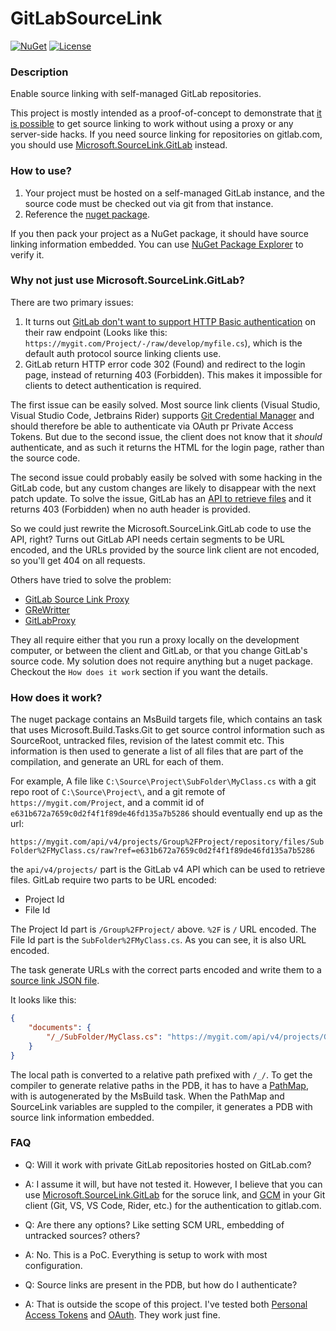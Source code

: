# GitLabSourceLink

[![NuGet](https://img.shields.io/nuget/v/Genbox.GitLabSourceLink.svg?style=flat-square&label=nuget)](https://www.nuget.org/packages/Genbox.GitLabSourceLink/)
[![License](https://img.shields.io/github/license/Genbox/GitLabSourceLink)](https://github.com/Genbox/GitLabSourceLink/blob/master/LICENSE.txt)

### Description
Enable source linking with self-managed GitLab repositories.

This project is mostly intended as a proof-of-concept to demonstrate that [it is possible](https://github.com/dotnet/sourcelink/issues/281) to get source linking to work without using a proxy or any server-side hacks.
If you need source linking for repositories on gitlab.com, you should use [Microsoft.SourceLink.GitLab](https://www.nuget.org/packages/Microsoft.SourceLink.GitLab) instead.

### How to use?
1. Your project must be hosted on a self-managed GitLab instance, and the source code must be checked out via git from that instance.
2. Reference the [nuget package](https://www.nuget.org/packages/Genbox.GitLabSourceLink/).

If you then pack your project as a NuGet package, it should have source linking information embedded.
You can use [NuGet Package Explorer](https://apps.microsoft.com/store/detail/nuget-package-explorer/9WZDNCRDMDM3) to verify it.

### Why not just use Microsoft.SourceLink.GitLab?

There are two primary issues:
1. It turns out [GitLab don't want to support HTTP Basic authentication](https://gitlab.com/gitlab-org/gitlab/-/issues/19189) on their raw endpoint (Looks like this: `https://mygit.com/Project/-/raw/develop/myfile.cs`), which is the default auth protocol source linking clients use.
2. GitLab return HTTP error code 302 (Found) and redirect to the login page, instead of returning 403 (Forbidden). This makes it impossible for clients to detect authentication is required.

The first issue can be easily solved. Most source link clients (Visual Studio, Visual Studio Code, Jetbrains Rider) supports [Git Credential Manager](https://github.com/git-ecosystem/git-credential-manager) and should therefore be able to authenticate via OAuth pr Private Access Tokens.
But due to the second issue, the client does not know that it _should_ authenticate, and as such it returns the HTML for the login page, rather than the source code.

The second issue could probably easily be solved with some hacking in the GitLab code, but any custom changes are likely to disappear with the next patch update.
To solve the issue, GitLab has an [API to retrieve files](https://docs.gitlab.com/ee/api/repository_files.html#get-raw-file-from-repository) and it returns 403 (Forbidden) when no auth header is provided.

So we could just rewrite the Microsoft.SourceLink.GitLab code to use the API, right?
Turns out GitLab API needs certain segments to be URL encoded, and the URLs provided by the source link client are not encoded, so you'll get 404 on all requests.

Others have tried to solve the problem:
- [GitLab Source Link Proxy](https://github.com/rgl/gitlab-source-link-proxy)
- [GReWritter](https://github.com/juangburgos/GitlabRewritter)
- [GitLabProxy](https://gitlab.com/slcon/pub/repo/gitlabproxy)

They all require either that you run a proxy locally on the development computer, or between the client and GitLab, or that you change GitLab's source code.
My solution does not require anything but a nuget package. Checkout the `How does it work` section if you want the details.

### How does it work?
The nuget package contains an MsBuild targets file, which contains an task that uses Microsoft.Build.Tasks.Git to get source control information such as SourceRoot, untracked files, revision of the latest commit etc.
This information is then used to generate a list of all files that are part of the compilation, and generate an URL for each of them.

For example, A file like `C:\Source\Project\SubFolder\MyClass.cs` with a git repo root of  `C:\Source\Project\`, and a git remote of `https://mygit.com/Project`, and a commit id of `e631b672a7659c0d2f4f1f89de46fd135a7b5286`
should eventually end up as the url:

`https://mygit.com/api/v4/projects/Group%2FProject/repository/files/SubFolder%2FMyClass.cs/raw?ref=e631b672a7659c0d2f4f1f89de46fd135a7b5286`

the `api/v4/projects/` part is the GitLab v4 API which can be used to retrieve files. GitLab require two parts to be URL encoded:
- Project Id
- File Id

The Project Id part is `/Group%2FProject/` above. `%2F` is `/` URL encoded.
The File Id part is the `SubFolder%2FMyClass.cs`. As you can see, it is also URL encoded.

The task generate URLs with the correct parts encoded and write them to a [source link JSON file](https://github.com/dotnet/designs/blob/main/accepted/2020/diagnostics/source-link.md).

It looks like this:
```json
{
    "documents": {
        "/_/SubFolder/MyClass.cs": "https://mygit.com/api/v4/projects/Group%2FProject/repository/files/SubFolder%2FMyClass.cs/raw?ref=eff9fa13cff546a28f2aacdf733909f03b732c5f"
    }
}
```

The local path is converted to a relative path prefixed with `/_/`. To get the compiler to generate relative paths in the PDB, it has to have a [PathMap](https://learn.microsoft.com/en-us/dotnet/csharp/language-reference/compiler-options/advanced#pathmap), with is autogenerated by the MsBuild task.
When the PathMap and SourceLink variables are suppled to the compiler, it generates a PDB with source link information embedded.

### FAQ

* Q: Will it work with private GitLab repositories hosted on GitLab.com?
* A: I assume it will, but have not tested it. However, I believe that you can use [Microsoft.SourceLink.GitLab](https://www.nuget.org/packages/Microsoft.SourceLink.GitLab) for the soruce link, and [GCM](https://github.com/git-ecosystem/git-credential-manager) in your Git client (Git, VS, VS Code, Rider, etc.) for the authentication to gitlab.com.

* Q: Are there any options? Like setting SCM URL, embedding of untracked sources? others?
* A: No. This is a PoC. Everything is setup to work with most configuration.

* Q: Source links are present in the PDB, but how do I authenticate?
* A: That is outside the scope of this project. I've tested both [Personal Access Tokens](https://docs.gitlab.com/ee/user/profile/personal_access_tokens.html) and [OAuth](https://github.com/git-ecosystem/git-credential-manager/blob/main/docs/gitlab.md). They work just fine.